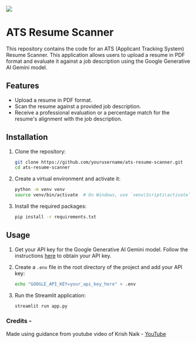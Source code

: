 <a href="https://app.commanddash.io/agent?github=https://github.com/farhanah09/ATS-Using-Gemini"><img src="https://img.shields.io/badge/AI-Code%20Gen-EB9FDA"></a>

# ATS Resume Scanner

This repository contains the code for an ATS (Applicant Tracking System) Resume Scanner. This application allows users to upload a resume in PDF format and evaluate it against a job description using the Google Generative AI Gemini model.

## Features

- Upload a resume in PDF format.
- Scan the resume against a provided job description.
- Receive a professional evaluation or a percentage match for the resume's alignment with the job description.

## Installation

1. Clone the repository:

    ```sh
    git clone https://github.com/yourusername/ats-resume-scanner.git
    cd ats-resume-scanner
    ```

2. Create a virtual environment and activate it:

    ```sh
    python -m venv venv
    source venv/bin/activate  # On Windows, use `venv\Scripts\activate`
    ```

3. Install the required packages:

    ```sh
    pip install -r requirements.txt
    ```

## Usage

1. Get your API key for the Google Generative AI Gemini model. Follow the instructions [here](https://ai.google.dev/gemini-api/docs/api-key) to obtain your API key.

2. Create a `.env` file in the root directory of the project and add your API key:

    ```sh
    echo "GOOGLE_API_KEY=your_api_key_here" > .env
    ```

3. Run the Streamlit application:

    ```sh
    streamlit run app.py
    ```

### Credits - 

Made using guidance from youtube video of Krish Naik - [YouTube](https://www.youtube.com/watch?v=EECUXqFrwbc)
